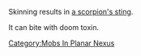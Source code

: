 Skinning results in [a scorpion's
sting](Scorpion_Sting_(Poison).md "wikilink").

It can bite with doom toxin.

[Category:Mobs In Planar
Nexus](Category:Mobs_In_Planar_Nexus "wikilink")
